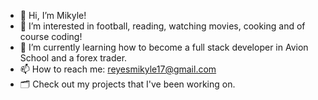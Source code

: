 - 👋 Hi, I’m Mikyle!
- 👀 I’m interested in football, reading, watching movies, cooking and of course coding! 
- 🌱 I’m currently learning how to become a full stack developer in Avion School and a forex trader. 
- 📫 How to reach me: reyesmikyle17@gmail.com
- 🗂 Check out my projects that I've been working on. 
